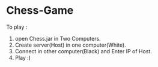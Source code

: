 # Chess-Game

To play :
1. open Chess.jar in Two Computers.
2. Create server(Host) in one computer(White).
3. Connect in other computer(Black) and Enter IP of Host.
4. Play :)
